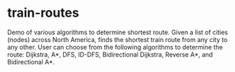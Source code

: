 # train-routes
Demo of various algorithms to determine shortest route. Given a list of cities (nodes) across North America, finds the shortest train route from any city to any other. User can choose from the following algorithms to determine the route: Dijkstra, A*, DFS, ID-DFS, Bidirectional Dijkstra, Reverse A*, and Bidirectional A*.
